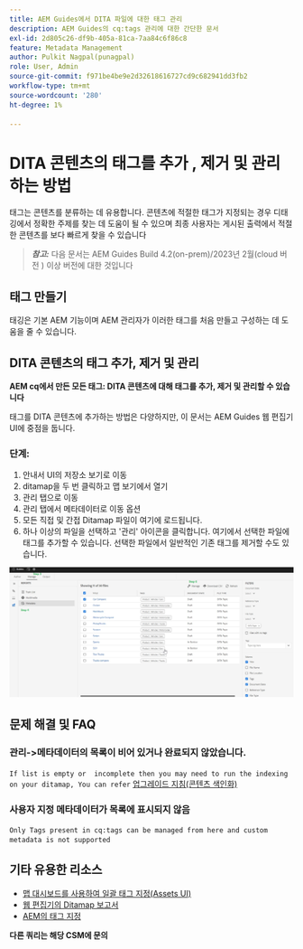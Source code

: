 ```yaml
---
title: AEM Guides에서 DITA 파일에 대한 태그 관리
description: AEM Guides의 cq:tags 관리에 대한 간단한 문서
exl-id: 2d805c26-df9b-405a-81ca-7aa84c6f86c8
feature: Metadata Management
author: Pulkit Nagpal(punagpal)
role: User, Admin
source-git-commit: f971be4be9e2d32618616727cd9c682941dd3fb2
workflow-type: tm+mt
source-wordcount: '280'
ht-degree: 1%

---
```


# DITA 콘텐츠의 태그를 추가 , 제거 및 관리하는 방법

태그는 콘텐츠를 분류하는 데 유용합니다. 콘텐츠에 적절한 태그가 지정되는 경우 디태깅에서 정확한 주제를 찾는 데 도움이 될 수 있으며 최종 사용자는 게시된 출력에서 적절한 콘텐츠를 보다 빠르게 찾을 수 있습니다

> **_참고:_** 다음 문서는 AEM Guides Build 4.2(on-prem)/2023년 2월(cloud 버전 ) 이상 버전에 대한 것입니다


## 태그 만들기

태깅은 기본 AEM 기능이며 AEM 관리자가 이러한 태그를 처음 만들고 구성하는 데 도움을 줄 수 있습니다.


## DITA 콘텐츠의 태그 추가, 제거 및 관리

**AEM cq에서 만든 모든 태그: DITA 콘텐츠에 대해 태그를 추가, 제거 및 관리할 수 있습니다**

태그를 DITA 콘텐츠에 추가하는 방법은 다양하지만, 이 문서는 AEM Guides 웹 편집기 UI에 중점을 둡니다.

### 단계:

1. 안내서 UI의 저장소 보기로 이동
2. ditamap을 두 번 클릭하고 맵 보기에서 열기
3. 관리 탭으로 이동
4. 관리 탭에서 메타데이터로 이동 옵션
5. 모든 직접 및 간접 Ditamap 파일이 여기에 로드됩니다.
6. 하나 이상의 파일을 선택하고 &#39;관리&#39; 아이콘을 클릭합니다. 여기에서 선택한 파일에 태그를 추가할 수 있습니다.
선택한 파일에서 일반적인 기존 태그를 제거할 수도 있습니다.

<img title="AEM Guides의 태그 관리 " alt="DITA의 태그 관리 " src="ManageTags.jpg">

## 문제 해결 및 FAQ

### 관리->메타데이터의 목록이 비어 있거나 완료되지 않았습니다.

`If list is empty or  incomplete then you may need to run the indexing on your ditamap, You can refer` [업그레이드 지침(콘텐츠 색인화)](https://experienceleague.adobe.com/docs/experience-manager-guides-learn/tutorials/install-guide/on-prem-ig/download-install-upgrade-aemg/upgrade-xml-documentation.html?lang=ko#steps-to-index-the-existing-content-to-use-the-new-find-and-replace%3A)

### 사용자 지정 메타데이터가 목록에 표시되지 않음

`Only Tags present in cq:tags can be managed from here and custom metadata is not supported`




## 기타 유용한 리소스

- [맵 대시보드를 사용하여 일괄 태그 지정(Assets UI)](https://experienceleague.adobe.com/docs/experience-manager-guides-learn/tutorials/user-guide/manaege-metadata/map-editor-bulk-tagging.html?lang=en)
- [웹 편집기의 Ditamap 보고서](https://experienceleague.adobe.com/docs/experience-manager-guides-learn/tutorials/user-guide/reports-aem-guide/reports-web-editor.html?lang=en)
- [AEM의 태그 지정](https://experienceleague.adobe.com/docs/experience-manager-learn/assets/configuring/tagging.html?lang=ko)


**다른 쿼리는 해당 CSM에 문의**
